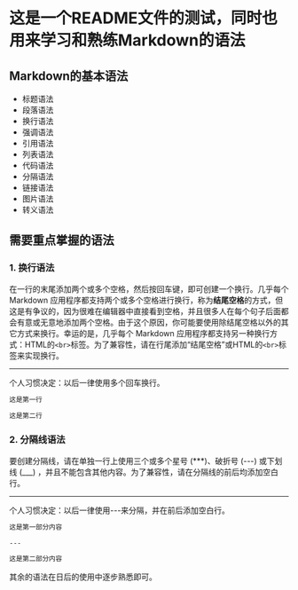 # 这是一个README文件的测试，同时也用来学习和熟练Markdown的语法

## Markdown的基本语法

- 标题语法
- 段落语法
- 换行语法
- 强调语法
- 引用语法
- 列表语法
- 代码语法
- 分隔语法
- 链接语法
- 图片语法
- 转义语法

## 需要重点掌握的语法

### 1. 换行语法

在一行的末尾添加两个或多个空格，然后按回车键，即可创建一个换行。几乎每个 Markdown 应用程序都支持两个或多个空格进行换行，称为**结尾空格**的方式，但这是有争议的，因为很难在编辑器中直接看到空格，并且很多人在每个句子后面都会有意或无意地添加两个空格。由于这个原因，你可能要使用除结尾空格以外的其它方式来换行。幸运的是，几乎每个 Markdown 应用程序都支持另一种换行方式：HTML的``<br>``标签。为了兼容性，请在行尾添加“结尾空格”或HTML的``<br>``标签来实现换行。

---

个人习惯决定：以后一律使用多个回车换行。

```md
这是第一行

这是第二行
```

### 2. 分隔线语法

要创建分隔线，请在单独一行上使用三个或多个星号 (***)、破折号 (---) 或下划线 (___) ，并且不能包含其他内容。为了兼容性，请在分隔线的前后均添加空白行。

---

个人习惯决定：以后一律使用---来分隔，并在前后添加空白行。

```md
这是第一部分内容

---

这是第二部分内容
```

其余的语法在日后的使用中逐步熟悉即可。
